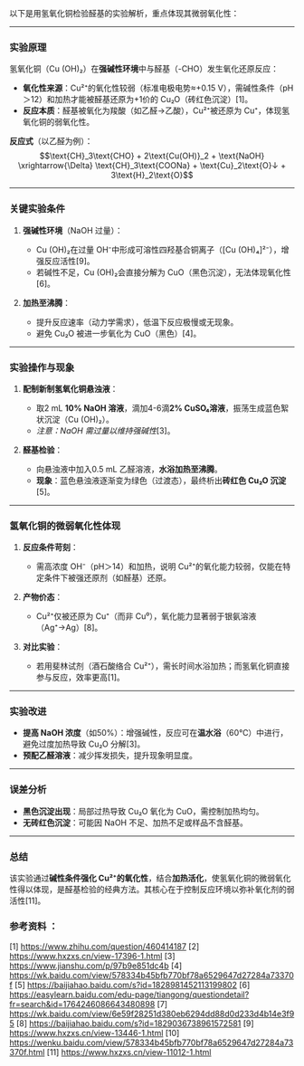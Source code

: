 

以下是用氢氧化铜检验醛基的实验解析，重点体现其微弱氧化性：

---

### **实验原理**
氢氧化铜（Cu (OH)₂）在**强碱性环境**中与醛基（-CHO）发生氧化还原反应：
- **氧化性来源**：Cu²⁺的氧化性较弱（标准电极电势≈+0.15 V），需碱性条件（pH＞12）和加热才能被醛基还原为+1价的 Cu₂O（砖红色沉淀）[1]。
- **反应本质**：醛基被氧化为羧酸（如乙醛→乙酸），Cu²⁺被还原为 Cu⁺，体现氢氧化铜的弱氧化性。

**反应式**（以乙醛为例）：
$$\text{CH}_3\text{CHO} + 2\text{Cu(OH)}_2 + \text{NaOH} \xrightarrow{\Delta} \text{CH}_3\text{COONa} + \text{Cu}_2\text{O}↓ + 3\text{H}_2\text{O}$$

---

### **关键实验条件**
1. **强碱性环境**（NaOH 过量）：
   - Cu (OH)₂在过量 OH⁻中形成可溶性四羟基合铜离子（[Cu (OH)₄]²⁻），增强反应活性[9]。
   - 若碱性不足，Cu (OH)₂会直接分解为 CuO（黑色沉淀），无法体现氧化性[6]。

2. **加热至沸腾**：
   - 提升反应速率（动力学需求），低温下反应极慢或无现象。
   - 避免 Cu₂O 被进一步氧化为 CuO（黑色）[4]。

---

### **实验操作与现象**
1. **配制新制氢氧化铜悬浊液**：
   - 取2 mL **10% NaOH 溶液**，滴加4-6滴**2% CuSO₄溶液**，振荡生成蓝色絮状沉淀（Cu (OH)₂）。
   - *注意：NaOH 需过量以维持强碱性*[3]。

2. **醛基检验**：
   - 向悬浊液中加入0.5 mL 乙醛溶液，**水浴加热至沸腾**。
   - **现象**：蓝色悬浊液逐渐变为绿色（过渡态），最终析出**砖红色 Cu₂O 沉淀**[5]。

---

### **氢氧化铜的微弱氧化性体现**
1. **反应条件苛刻**：
   - 需高浓度 OH⁻（pH＞14）和加热，说明 Cu²⁺的氧化能力较弱，仅能在特定条件下被强还原剂（如醛基）还原。

2. **产物价态**：
   - Cu²⁺仅被还原为 Cu⁺（而非 Cu⁰），氧化能力显著弱于银氨溶液（Ag⁺→Ag）[8]。

3. **对比实验**：
   - 若用斐林试剂（酒石酸络合 Cu²⁺），需长时间水浴加热；而氢氧化铜直接参与反应，效率更高[1]。

---

### **实验改进**
- **提高 NaOH 浓度**（如50%）：增强碱性，反应可在**温水浴**（60℃）中进行，避免过度加热导致 Cu₂O 分解[3]。
- **预配乙醛溶液**：减少挥发损失，提升现象明显度。

---

### **误差分析**
- **黑色沉淀出现**：局部过热导致 Cu₂O 氧化为 CuO，需控制加热均匀。
- **无砖红色沉淀**：可能因 NaOH 不足、加热不足或样品不含醛基。

---

### **总结**
该实验通过**碱性条件强化 Cu²⁺的氧化性**，结合**加热活化**，使氢氧化铜的微弱氧化性得以体现，是醛基检验的经典方法。其核心在于控制反应环境以弥补氧化剂的弱活性[11]。

### 参考资料 ：
[1] https://www.zhihu.com/question/460414187
[2] https://www.hxzxs.cn/view-17396-1.html
[3] https://www.jianshu.com/p/97b9e851dc4b
[4] https://wk.baidu.com/view/578334b45bfb770bf78a6529647d27284a73370f
[5] https://baijiahao.baidu.com/s?id=1828981452113199802
[6] https://easylearn.baidu.com/edu-page/tiangong/questiondetail?fr=search&id=1764246086643480898
[7] https://wk.baidu.com/view/6e59f28251d380eb6294dd88d0d233d4b14e3f95
[8] https://baijiahao.baidu.com/s?id=1829036738961572581
[9] https://www.hxzxs.cn/view-13446-1.html
[10] https://wenku.baidu.com/view/578334b45bfb770bf78a6529647d27284a73370f.html
[11] https://www.hxzxs.cn/view-11012-1.html